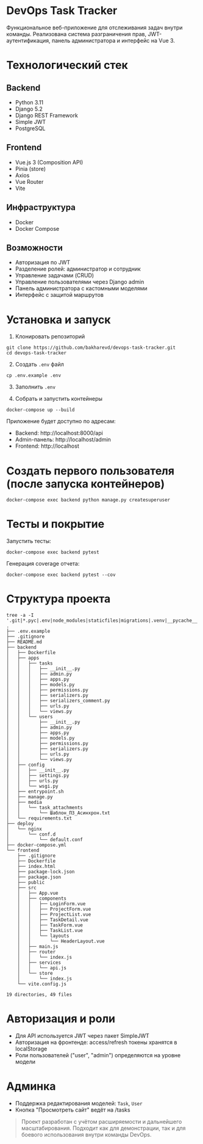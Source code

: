 # DevOps Task Tracker

Функциональное веб-приложение для отслеживания задач внутри команды. 
Реализована система разграничения прав, JWT-аутентификация, панель администратора и интерфейс на Vue 3.

# Технологический стек
## Backend
- Python 3.11
- Django 5.2
- Django REST Framework
- Simple JWT
- PostgreSQL

## Frontend
- Vue.js 3 (Composition API)
- Pinia (store)
- Axios
- Vue Router
- Vite

## Инфраструктура
- Docker
- Docker Compose

## Возможности
- Авторизация по JWT
- Разделение ролей: администратор и сотрудник
- Управление задачами (CRUD)
- Управление пользователями через Django admin
- Панель администратора с кастомными моделями
- Интерфейс с защитой маршрутов

# Установка и запуск
1. Клонировать репозиторий 
```
git clone https://github.com/bakharevd/devops-task-tracker.git
cd devops-task-tracker
```

2. Создать `.env` файл 
```
cp .env.example .env
```

3. Заполнить `.env`

4. Собрать и запустить контейнеры 
```
docker-compose up --build
```

Приложение будет доступно по адресам:
- Backend: http://localhost:8000/api
- Admin-панель: http://localhost/admin
- Frontend: http://localhost

# Создать первого пользователя (после запуска контейнеров)
```
docker-compose exec backend python manage.py createsuperuser
```

# Тесты и покрытие
Запустить тесты:
```
docker-compose exec backend pytest
```

Генерация coverage отчета:
```
docker-compose exec backend pytest --cov
```

# Структура проекта
```
tree -a -I '.git|*.pyc|.env|node_modules|staticfiles|migrations|.venv|__pycache__|.idea' 
.
├── .env.example
├── .gitignore
├── README.md
├── backend
│   ├── Dockerfile
│   ├── apps
│   │   ├── tasks
│   │   │   ├── __init__.py
│   │   │   ├── admin.py
│   │   │   ├── apps.py
│   │   │   ├── models.py
│   │   │   ├── permissions.py
│   │   │   ├── serializers.py
│   │   │   ├── serializers_comment.py
│   │   │   ├── urls.py
│   │   │   └── views.py
│   │   └── users
│   │       ├── __init__.py
│   │       ├── admin.py
│   │       ├── apps.py
│   │       ├── models.py
│   │       ├── permissions.py
│   │       ├── serializers.py
│   │       ├── urls.py
│   │       └── views.py
│   ├── config
│   │   ├── __init__.py
│   │   ├── settings.py
│   │   ├── urls.py
│   │   └── wsgi.py
│   ├── entrypoint.sh
│   ├── manage.py
│   ├── media
│   │   └── task_attachments
│   │       └── Шаблон_ПЗ_Асинхрон.txt
│   └── requirements.txt
├── deploy
│   └── nginx
│       └── conf.d
│           └── default.conf
├── docker-compose.yml
└── frontend
    ├── .gitignore
    ├── Dockerfile
    ├── index.html
    ├── package-lock.json
    ├── package.json
    ├── public
    ├── src
    │   ├── App.vue
    │   ├── components
    │   │   ├── LoginForm.vue
    │   │   ├── ProjectForm.vue
    │   │   ├── ProjectList.vue
    │   │   ├── TaskDetail.vue
    │   │   ├── TaskForm.vue
    │   │   ├── TaskList.vue
    │   │   └── layouts
    │   │       └── HeaderLayout.vue
    │   ├── main.js
    │   ├── router
    │   │   └── index.js
    │   ├── services
    │   │   └── api.js
    │   └── store
    │       └── index.js
    └── vite.config.js

19 directories, 49 files

```

# Авторизация и роли
- Для API используется JWT через пакет SimpleJWT
- Авторизация на фронтенде: access/refresh токены хранятся в localStorage
- Роли пользователей ("user", "admin") определяются на уровне модели

# Админка
- Поддержка редактирования моделей: `Task`, `User`
- Кнопка "Просмотреть сайт" ведёт на /tasks

> Проект разработан с учётом расширяемости и дальнейшего масштабирования. Подходит как для демонстрации, так и для боевого использования внутри команды DevOps.


